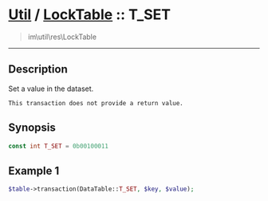 # [Util](Util.md) / [LockTable](Util-LockTable.md) :: T_SET
 > im\util\res\LockTable
____

## Description
Set a value in the dataset.

    This transaction does not provide a return value.  

## Synopsis
```php
const int T_SET = 0b00100011
```

## Example 1
```php
$table->transaction(DataTable::T_SET, $key, $value);
```
